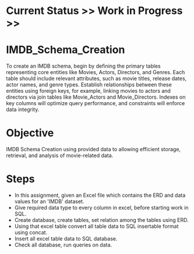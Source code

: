 # Current Status >>  Work in Progress   >>

# IMDB_Schema_Creation
To create an IMDB schema, begin by defining the primary tables representing core entities like Movies, Actors, Directors, and Genres. Each table should include relevant attributes, such as movie titles, release dates, actor names, and genre types. Establish relationships between these entities using foreign keys, for example, linking movies to actors and directors via join tables like Movie_Actors and Movie_Directors. Indexes on key columns will optimize query performance, and constraints will enforce data integrity.

# Objective
IMDB Schema Creation using provided data to allowing efficient storage, retrieval, and analysis of movie-related data.

# Steps
- In this assignment, given an Excel file which contains the ERD and data values for an 'IMDB' dataset.
- Give required data type to every column in excel, before starting work in SQL.
- Create database, create tables, set relation among the tables using ERD.
- Using that excel table convert all table data to SQL insertable format using concat.
- Insert all excel table data to SQL database.
- Check all database, run queries on data. 
